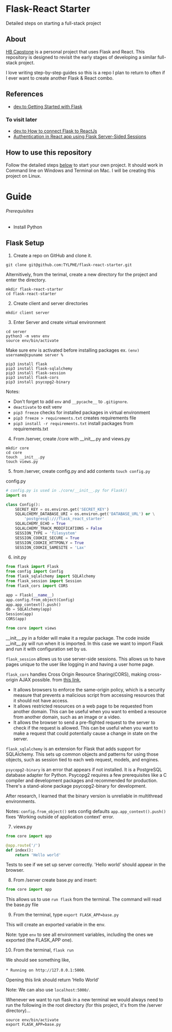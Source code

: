 # Flask-React Starter
Detailed steps on starting a full-stack project

## About
[HB Capstone](https://github.com/TYLPHE/hb-capstone) is a personal project that uses Flask and React. This repository is designed to revisit the early stages of developing a similar full-stack project.

I love writing step-by-step guides so this is a repo I plan to return to often if I ever want to create another Flask & React combo.

## References
- [dev.to Getting Started with Flask](https://dev.to/nagatodev/getting-started-with-flask-1kn1)

### To visit later
- [dev.to How to connect Flask to ReactJs](https://dev.to/nagatodev/how-to-connect-flask-to-reactjs-1k8i)
- [Authentication in React app using Flask Server-Sided Sessions](https://www.youtube.com/watch?v=sBw0O5YTT4Q)

## How to use this repository
Follow the detailed steps [below](#guide) to start your own project. It should work in Command line on Windows and Terminal on Mac. I will be creating this project on Linux.

# Guide
###### Prerequisites
* Install Python

## Flask Setup
1. Create a repo on GitHub and clone it.
```
git clone git@github.com:TYLPHE/flask-react-starter.git
```

Alternitively, from the terimal, create a new directory for the project and enter the directory.
```
mkdir flask-react-starter
cd flask-react-starter
```

2. Create client and server directories
```
mkdir client server
```

3. Enter Server and create virtual environment
```
cd server
python3 -m venv env
source env/bin/activate
```

Make sure env is activated before installing packages
ex. `(env) username@cpuname server %  `

```
pip3 install flask
pip3 install flask-sqlalchemy
pip3 install flask-session
pip3 install flask-cors
pip3 install psycopg2-binary
```

Notes:
- Don't forget to add `env` and `__pycache__` to `.gitignore`.
- `deactivate` to exit venv
- `pip3 freeze` checks for installed packages in virtual environment
- `pip3 freeze > requirements.txt` creates requirements file
- `pip3 install -r requirements.txt` install packages from requirements.txt

4. From /server, create /core with \_\_init\_\_.py and views.py
```
mkdir core
cd core
touch __init__.py
touch views.py
```

5. from /server, create config.py and add contents
`touch config.py`

config.py
```py
# config.py is used in ./core/__init__.py for Flask()
import os

class Config():
    SECRET_KEY = os.environ.get('SECRET_KEY')
    SQLALCHEMY_DATABASE_URI = os.environ.get('DATABASE_URL') or \
        'postgresql:///flask_react_starter'
    SQLALCHEMY_ECHO = True
    SQLALCHEMY_TRACK_MODIFICATIONS = False
    SESSION_TYPE = 'filesystem'
    SESSION_COOKIE_SECURE = True
    SESSION_COOKIE_HTTPONLY = True
    SESSION_COOKIE_SAMESITE = 'Lax'
```

6. init.py
```py
from flask import Flask
from config import Config
from flask_sqlalchemy import SQLAlchemy
from flask_session import Session
from flask_cors import CORS

app = Flask(__name__)
app.config.from_object(Config)
app.app_context().push()
db = SQLAlchemy(app)
Session(app)
CORS(app)

from core import views
```
\_\_init\_\_.py in a folder will make it a regular package. The code inside \_\_init\_\_.py will run when it is imported. In this case we want to import Flask and run it with configuration set by us.

`flask_session` allows us to use server-side sessions. This allows us to have pages unique to the user like logging in and having a user home page.

`flask_cors` handles Cross Origin Resource Sharing(CORS), making cross-origin AJAX possible. from [this link](https://hackernoon.com/understanding-cors-why-its-important-and-how-it-works),
* It allows browsers to enforce the same-origin policy, which is a security measure that prevents a malicious script from accessing resources that it should not have access.
* It allows restricted resources on a web page to be requested from another domain. This can be useful when you want to embed a resource from another domain, such as an image or a video.
* It allows the browser to send a pre-flighted request to the server to check if the request is allowed. This can be useful when you want to make a request that could potentially cause a change in state on the server.

`flask_sqlalchemy` is an extension for Flask that adds support for SQLAlchemy. This sets up common objects and patterns for using those objects, such as  session tied to each web request, models, and engines.

`psycopg2-binary` is an error that appears if not installed. It is a PostgreSQL database adapter for Python. Psycopg2 requires a few prerequisites like a C compiler and development packages and recommended for production. There's a stand-alone package psycopg2-binary for development.

After research, I learned that the binary version is unreliable in multithread environments.

Notes:
`config.from_object()` sets config defaults
`app.app_context().push()` fixes 'Working outside of application context' error.

7. views.py
```py
from core import app

@app.route('/')
def index():
    return 'Hello world'
```
Tests to see if we set up server correctly. 'Hello world' should appear in the browser.

8. From /server create base.py and insert:
```py
from core import app
```
This allows us to use `run flask` from the terminal. The command will read the base.py file

9. From the terminal, type `export FLASK_APP=base.py`

This will create an exported variable in the env.

Note: type `env` to see all environment variables, including the ones we exported (the FLASK_APP one).

10. From the terminal, `flask run`
 
We should see something like, 

`* Running on http://127.0.0.1:5000`. 

Opening this link should return 'Hello World'

Note: We can also use `localhost:5000/`.

Whenever we want to run flask in a new terminal we would always need to run the following in the root directory (for this project, it's from the /server directory)...
```
source env/bin/activate
export FLASK_APP=base.py
```
